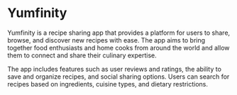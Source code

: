 # Yumfinity

Yumfinity is a recipe sharing app that provides a platform for users to share, browse, and discover new recipes with ease. The app aims to bring together food enthusiasts and home cooks from around the world and allow them to connect and share their culinary expertise.

The app includes features such as user reviews and ratings, the ability to save and organize recipes, and social sharing options. Users can search for recipes based on ingredients, cuisine types, and dietary restrictions.
